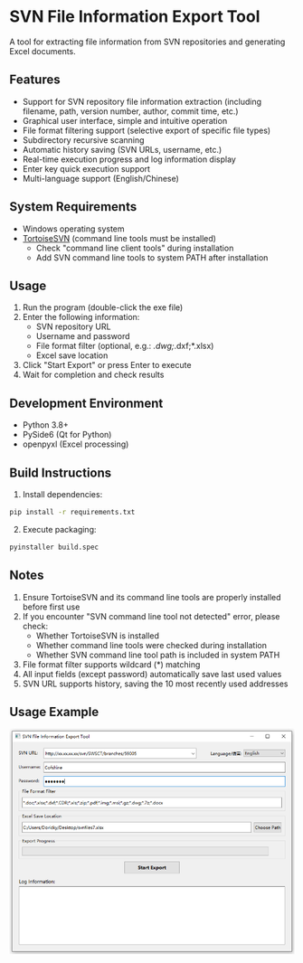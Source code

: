 # SVN File Information Export Tool

A tool for extracting file information from SVN repositories and generating Excel documents.

## Features
- Support for SVN repository file information extraction (including filename, path, version number, author, commit time, etc.)
- Graphical user interface, simple and intuitive operation
- File format filtering support (selective export of specific file types)
- Subdirectory recursive scanning
- Automatic history saving (SVN URLs, username, etc.)
- Real-time execution progress and log information display
- Enter key quick execution support
- Multi-language support (English/Chinese)

## System Requirements
- Windows operating system
- [TortoiseSVN](https://tortoisesvn.net/downloads.html) (command line tools must be installed)
  - Check "command line client tools" during installation
  - Add SVN command line tools to system PATH after installation

## Usage
1. Run the program (double-click the exe file)
2. Enter the following information:
   - SVN repository URL
   - Username and password
   - File format filter (optional, e.g.: *.dwg;*.dxf;*.xlsx)
   - Excel save location
3. Click "Start Export" or press Enter to execute
4. Wait for completion and check results

## Development Environment
- Python 3.8+
- PySide6 (Qt for Python)
- openpyxl (Excel processing)

## Build Instructions
1. Install dependencies:
```bash
pip install -r requirements.txt
```

2. Execute packaging:
```bash
pyinstaller build.spec
```

## Notes
1. Ensure TortoiseSVN and its command line tools are properly installed before first use
2. If you encounter "SVN command line tool not detected" error, please check:
   - Whether TortoiseSVN is installed
   - Whether command line tools were checked during installation
   - Whether SVN command line tool path is included in system PATH
3. File format filter supports wildcard (*) matching
4. All input fields (except password) automatically save last used values
5. SVN URL supports history, saving the 10 most recently used addresses

## Usage Example
![](images/usage_en.png)
